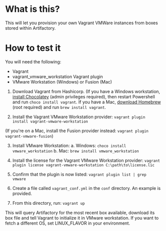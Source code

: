# What is this?

This will let you provision your own Vagrant VMWare instances from boxes stored within Artifactory.

# How to test it

You will need the following:

- Vagrant
- vagrant_vmware_workstation Vagrant plugin
- VMware Workstation (Windows) or Fusion (Mac)

1. Download Vagrant from Hashicorp. (If you have a Windows workstation,
[install Chocolatey](https://chocolatey.com) (admin privileges required), then
restart Powershell and run `choco install vagrant`. If you have a Mac,
[download Homebrew](https://homebrew.io) (root required) and run
`brew install vagrant`.

2. Install the Vagrant VMware Workstation provider: 
`vagrant plugin install vagrant-vmware-workstation`

(If you're on a Mac, install the Fusion provider instead: `vagrant plugin vagrant-vmware-fusion`)

3. Install VMware Workstation:
  a. Windows: `choco install vmware_workstation`
  b. Mac: `brew install vmware_workstation`

4. Install the license for the Vagrant VMware Workstation provider:
`vagrant  plugin license vagrant-vmware-workstation C:\path\to\license.lic`

5. Confirm that the plugin is now listed: `vagrant plugin list | grep vmware`

6. Create a file called `vagrant_conf.yml` in the `conf` directory. An example is provided.

7. From this directory, run: `vagrant up`

This will query Artifactory for the most recent box available,
download its box file and tell Vagrant to initialize it in VMware workstation.
If you want to fetch a different OS, set LINUX_FLAVOR in your environment.
